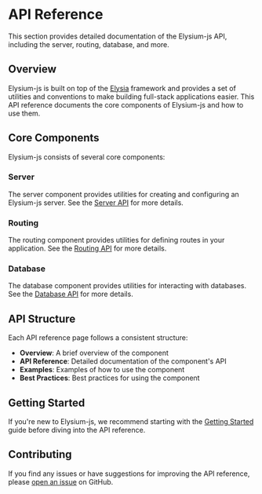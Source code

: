 # API Reference

<GlassyCard 
  title="Elysium-js API Reference" 
  icon="📚"
  description="Comprehensive documentation of the Elysium-js API">

This section provides detailed documentation of the Elysium-js API, including the server, routing, database, and more.

</GlassyCard>

## Overview

Elysium-js is built on top of the [Elysia](https://elysiajs.com/) framework and provides a set of utilities and conventions to make building full-stack applications easier. This API reference documents the core components of Elysium-js and how to use them.

## Core Components

Elysium-js consists of several core components:

### Server

The server component provides utilities for creating and configuring an Elysium-js server. See the [Server API](/api/server) for more details.

### Routing

The routing component provides utilities for defining routes in your application. See the [Routing API](/api/routing) for more details.

### Database

The database component provides utilities for interacting with databases. See the [Database API](/api/database) for more details.

## API Structure

Each API reference page follows a consistent structure:

- **Overview**: A brief overview of the component
- **API Reference**: Detailed documentation of the component's API
- **Examples**: Examples of how to use the component
- **Best Practices**: Best practices for using the component

## Getting Started

If you're new to Elysium-js, we recommend starting with the [Getting Started](/guide/getting-started) guide before diving into the API reference.

## Contributing

If you find any issues or have suggestions for improving the API reference, please [open an issue](https://github.com/yourusername/elysium-js/issues) on GitHub.
